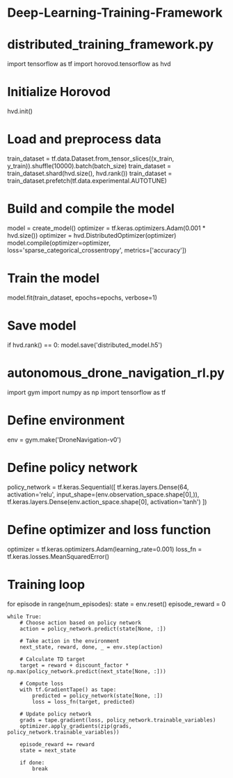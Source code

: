 # Deep-Learning-Training-Framework
# distributed_training_framework.py

import tensorflow as tf
import horovod.tensorflow as hvd

# Initialize Horovod
hvd.init()

# Load and preprocess data
train_dataset = tf.data.Dataset.from_tensor_slices((x_train, y_train)).shuffle(10000).batch(batch_size)
train_dataset = train_dataset.shard(hvd.size(), hvd.rank())
train_dataset = train_dataset.prefetch(tf.data.experimental.AUTOTUNE)

# Build and compile the model
model = create_model()
optimizer = tf.keras.optimizers.Adam(0.001 * hvd.size())
optimizer = hvd.DistributedOptimizer(optimizer)
model.compile(optimizer=optimizer,
              loss='sparse_categorical_crossentropy',
              metrics=['accuracy'])

# Train the model
model.fit(train_dataset, epochs=epochs, verbose=1)

# Save model
if hvd.rank() == 0:
    model.save('distributed_model.h5')
# autonomous_drone_navigation_rl.py

import gym
import numpy as np
import tensorflow as tf

# Define environment
env = gym.make('DroneNavigation-v0')

# Define policy network
policy_network = tf.keras.Sequential([
    tf.keras.layers.Dense(64, activation='relu', input_shape=(env.observation_space.shape[0],)),
    tf.keras.layers.Dense(env.action_space.shape[0], activation='tanh')
])

# Define optimizer and loss function
optimizer = tf.keras.optimizers.Adam(learning_rate=0.001)
loss_fn = tf.keras.losses.MeanSquaredError()

# Training loop
for episode in range(num_episodes):
    state = env.reset()
    episode_reward = 0
    
    while True:
        # Choose action based on policy network
        action = policy_network.predict(state[None, :])
        
        # Take action in the environment
        next_state, reward, done, _ = env.step(action)
        
        # Calculate TD target
        target = reward + discount_factor * np.max(policy_network.predict(next_state[None, :]))
        
        # Compute loss
        with tf.GradientTape() as tape:
            predicted = policy_network(state[None, :])
            loss = loss_fn(target, predicted)
        
        # Update policy network
        grads = tape.gradient(loss, policy_network.trainable_variables)
        optimizer.apply_gradients(zip(grads, policy_network.trainable_variables))
        
        episode_reward += reward
        state = next_state
        
        if done:
            break
